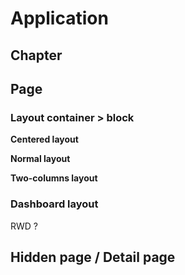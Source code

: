 # Application

## Chapter

## Page

### Layout container > block

**Centered layout**

**Normal layout**

**Two-columns layout**

### Dashboard layout

RWD ?

## Hidden page / Detail page
